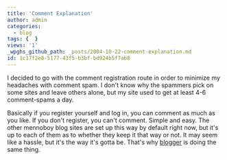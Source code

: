 ```yaml
---
title: 'Comment Explanation'
author: admin
categories:
  - blog
tags: {  }
views: '1'
_wpghs_github_path: _posts/2004-10-22-comment-explanation.md
id: 1c17f2e8-5177-43f5-b3bf-bd924b5f7ab8
---
```

<p>I decided to go with the comment registration route in order to minimize my headaches with comment spam.  I don't know why the spammers pick on some sites and leave others alone, but my site used to get at least 4-6 comment-spams a day.</p>
<p>Basically if you register yourself and log in, you can comment as much as you like.  If you don't register, you can't comment.  Simple and easy.  The other mennoboy blog sites are set up this way by default right now, but it's up to each of them as to whether they keep it that way or not.  It may seem like a hassle, but it's the way it's gotta be.  That's why <a href="http://www.blogger.com">blogger</a> is doing the same thing.</p>
